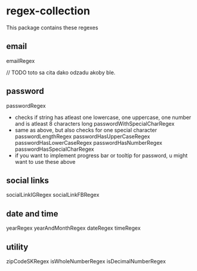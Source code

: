 # regex-collection

This package contains these regexes

## email
emailRegex

// TODO toto sa cita dako odzadu akoby ble.
## password
passwordRegex 
- checks if string has atleast one lowercase, one uppercase, one number and is atleast 8 characters long
passwordWithSpecialCharRegex
- same as above, but also checks for one special character
passwordLengthRegex
passwordHasUpperCaseRegex
passwordHasLowerCaseRegex
passwordHasNumberRegex
passwordHasSpecialCharRegex
- if you want to implement progress bar or tooltip for password, u might want to use these above

## social links
socialLinkIGRegex
socialLinkFBRegex

## date and time
yearRegex
yearAndMonthRegex
dateRegex
timeRegex

## utility
zipCodeSKRegex
isWholeNumberRegex
isDecimalNumberRegex
